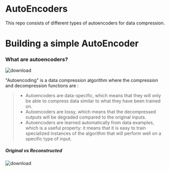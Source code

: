 # AutoEncoders
This repo consists of different types of autoencoders for data compression.
<h1> Building a simple AutoEncoder </h1>
<h3>What are autoencoders?</h3>

![download](https://user-images.githubusercontent.com/68855488/179143551-396f1b92-0ab2-465e-b873-52ec0665cce5.png)

"Autoencoding" is a data compression algorithm where the compression and decompression functions are :
> * Autoencoders are data-specific, which means that they will only be able to compress data similar to what they have been trained on.
> * Autoencoders are lossy, which means that the decompressed outputs will be degraded compared to the original inputs.
> * Autoencoders are learned automatically from data examples, which is a useful property: it means that it is easy to train specialized instances of the algorithm that will perform well on a specific type of input. 

<h5> Original vs Reconstructed </h5>

![download](https://user-images.githubusercontent.com/68855488/179143810-f11e6142-9f87-45a3-9f51-f76e2b20218a.png)


